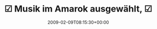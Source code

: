 ---
retweeted: false
source: <a href="http://twitter.com" rel="nofollow">Twitter Web Client</a>
entities:
  hashtags: []
  symbols: []
  user_mentions: []
  urls: []
display_text_range:
- '0'
- '98'
favorite_count: '0'
id_str: '1191276903'
truncated: false
retweet_count: '0'
id: '1191276903'
created_at: Mon Feb 09 08:15:30 +0000 2009
favorited: false
full_text: "☑ Musik im Amarok ausgewählt, ☑ Amarok-Wecker gestellt, ☑ Anlage ausgeschalten.
  Finde den Fehler ☣"
lang: de
tags:
- pesos:twitter
date: '2009-02-09T08:15:30+00:00'
src: https://twitter.com/bascht/status/1191276903
original_url: https://twitter.com/bascht/status/1191276903
type: twitter_tweet
text: "☑ Musik im Amarok ausgewählt, ☑ Amarok-Wecker gestellt, ☑ Anlage ausgeschalten.
  Finde den Fehler ☣"
title: "☑ Musik im Amarok ausgewählt, ☑"

---